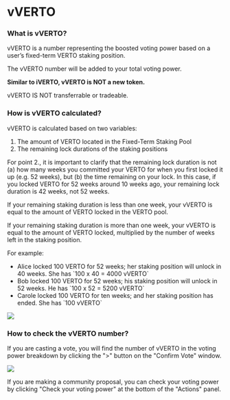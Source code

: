 # vVERTO

### What is vVERTO?

vVERTO is a number representing the boosted voting power based on a user’s fixed-term VERTO staking position.

The vVERTO number will be added to your total voting power.

**Similar to iVERTO, vVERTO is NOT a new token.**

vVERTO IS NOT transferrable or tradeable.

### How is vVERTO calculated?

vVERTO is calculated based on two variables:

1. The amount of VERTO located in the Fixed-Term Staking Pool
2. The remaining lock durations of the staking positions

For point 2., it is important to clarify that the remaining lock duration is not (a) how many weeks you committed your VERTO for when you first locked it up (e.g. 52 weeks), but (b) the time remaining on your lock. In this case, if you locked VERTO for 52 weeks around 10 weeks ago, your remaining lock duration is 42 weeks, not 52 weeks.

If your remaining staking duration is less than one week, your vVERTO is equal to the amount of VERTO locked in the VERTO pool.

If your remaining staking duration is more than one week, your vVERTO is equal to the amount of VERTO locked, multiplied by the number of weeks left in the staking position.

For example:

* Alice locked 100 VERTO for 52 weeks; her staking position will unlock in 40 weeks. She has \`100 x 40 = 4000 vVERTO\`
* Bob locked 100 VERTO for 52 weeks; his staking position will unlock in 52 weeks. He has \`100 x 52 = 5200 vVERTO\`
* Carole locked 100 VERTO for ten weeks; and her staking position has ended. She has \`100 vVERTO\`

![](<../../public/assets/image (3) (2).png>)

### How to check the vVERTO number?

If you are casting a vote, you will find the number of vVERTO in the voting power breakdown by clicking the ">" button on the "Confirm Vote" window.

![](<../../public/assets/how-to-vote-5 (1).png>)

If you are making a community proposal, you can check your voting power by clicking "Check your voting power" at the bottom of the "Actions" panel.
